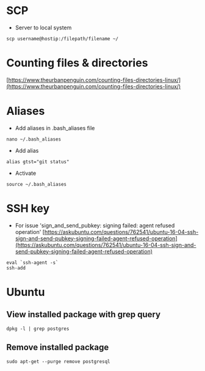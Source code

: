 # SCP

- Server to local system
```
scp username@hostip:/filepath/filename ~/
```

# Counting files & directories
[https://www.theurbanpenguin.com/counting-files-directories-linux/](https://www.theurbanpenguin.com/counting-files-directories-linux/)

# Aliases

- Add aliases in .bash_aliases file
```
nano ~/.bash_aliases
```
- Add alias
```
alias gtst="git status"
```
- Activate 
```
source ~/.bash_aliases
```

# SSH key
- For issue 'sign_and_send_pubkey: signing failed: agent refused operation'
[https://askubuntu.com/questions/762541/ubuntu-16-04-ssh-sign-and-send-pubkey-signing-failed-agent-refused-operation](https://askubuntu.com/questions/762541/ubuntu-16-04-ssh-sign-and-send-pubkey-signing-failed-agent-refused-operation)
```
eval `ssh-agent -s`
ssh-add
```

# Ubuntu
## View installed package with grep query
```
dpkg -l | grep postgres
```
## Remove installed package
```
sudo apt-get --purge remove postgresql
```

